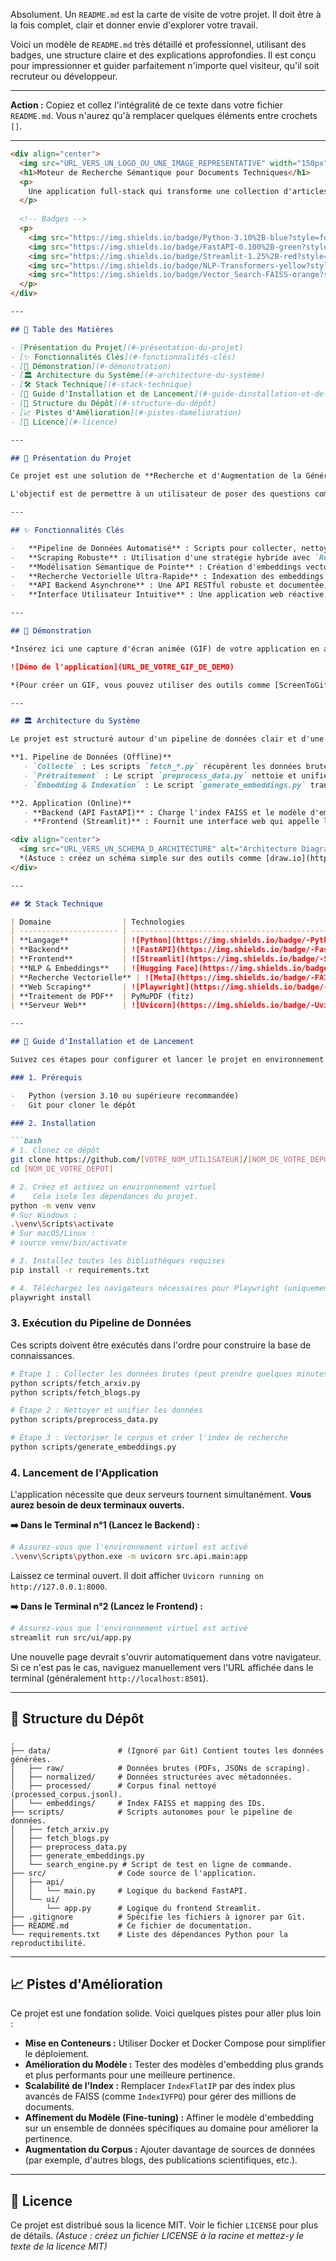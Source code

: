 Absolument. Un `README.md` est la carte de visite de votre projet. Il doit être à la fois complet, clair et donner envie d'explorer votre travail.

Voici un modèle de `README.md` très détaillé et professionnel, utilisant des badges, une structure claire et des explications approfondies. Il est conçu pour impressionner et guider parfaitement n'importe quel visiteur, qu'il soit recruteur ou développeur.

---

**Action :** Copiez et collez l'intégralité de ce texte dans votre fichier `README.md`. Vous n'aurez qu'à remplacer quelques éléments entre crochets `[]`.

---

```markdown
<div align="center">
  <img src="URL_VERS_UN_LOGO_OU_UNE_IMAGE_REPRESENTATIVE" width="150px" alt="Project Logo">
  <h1>Moteur de Recherche Sémantique pour Documents Techniques</h1>
  <p>
    Une application full-stack qui transforme une collection d'articles de recherche et de blogs en une base de connaissances interrogeable en langage naturel.
  </p>
  
  <!-- Badges -->
  <p>
    <img src="https://img.shields.io/badge/Python-3.10%2B-blue?style=for-the-badge&logo=python" alt="Python Version">
    <img src="https://img.shields.io/badge/FastAPI-0.100%2B-green?style=for-the-badge&logo=fastapi" alt="FastAPI">
    <img src="https://img.shields.io/badge/Streamlit-1.25%2B-red?style=for-the-badge&logo=streamlit" alt="Streamlit">
    <img src="https://img.shields.io/badge/NLP-Transformers-yellow?style=for-the-badge&logo=huggingface" alt="NLP Transformers">
    <img src="https://img.shields.io/badge/Vector_Search-FAISS-orange?style=for-the-badge&logo=meta" alt="FAISS">
  </p>
</div>

---

## 📜 Table des Matières

- [Présentation du Projet](#-présentation-du-projet)
- [✨ Fonctionnalités Clés](#-fonctionnalités-clés)
- [🎥 Démonstration](#-démonstration)
- [🏛️ Architecture du Système](#️-architecture-du-système)
- [🛠️ Stack Technique](#️-stack-technique)
- [🚀 Guide d'Installation et de Lancement](#-guide-dinstallation-et-de-lancement)
- [📂 Structure du Dépôt](#-structure-du-dépôt)
- [📈 Pistes d'Amélioration](#-pistes-damélioration)
- [📄 Licence](#-licence)

---

## 📖 Présentation du Projet

Ce projet est une solution de **Recherche et d'Augmentation de la Génération (RAG)** de bout en bout. Il ingère des documents non structurés (PDFs d'articles de recherche, articles de blogs techniques), les transforme en une base de connaissances sémantique, et les expose via une API performante et une interface utilisateur interactive.

L'objectif est de permettre à un utilisateur de poser des questions complexes en langage naturel et d'obtenir en retour les extraits de documents les plus pertinents, même si les mots-clés ne correspondent pas exactement.

---

## ✨ Fonctionnalités Clés

-   **Pipeline de Données Automatisé** : Scripts pour collecter, nettoyer, et prétraiter les données depuis des sources hétérogènes (API ArXiv, scraping web).
-   **Scraping Robuste** : Utilisation d'une stratégie hybride avec `Requests` et `Playwright` pour gérer les sites statiques et dynamiques (chargés en JavaScript), y compris ceux protégés par des mesures anti-bot.
-   **Modélisation Sémantique de Pointe** : Création d'embeddings vectoriels de haute qualité en utilisant les modèles `sentence-transformers` de la bibliothèque Hugging Face.
-   **Recherche Vectorielle Ultra-Rapide** : Indexation des embeddings avec **FAISS** (développé par Meta AI) pour permettre des recherches de similarité en quelques millisecondes sur des millions de documents.
-   **API Backend Asynchrone** : Une API RESTful robuste et documentée, construite avec **FastAPI**, qui charge les modèles en mémoire au démarrage pour des réponses à faible latence.
-   **Interface Utilisateur Intuitive** : Une application web réactive construite avec **Streamlit**, permettant une interaction fluide avec le moteur de recherche.

---

## 🎥 Démonstration

*Insérez ici une capture d'écran animée (GIF) de votre application en action. C'est l'élément le plus percutant de votre README.*

![Démo de l'application](URL_DE_VOTRE_GIF_DE_DEMO)

*(Pour créer un GIF, vous pouvez utiliser des outils comme [ScreenToGif](https://www.screentogif.com/) sur Windows ou [Kap](https://getkap.co/) sur macOS)*

---

## 🏛️ Architecture du Système

Le projet est structuré autour d'un pipeline de données clair et d'une architecture client-serveur.

**1. Pipeline de Données (Offline)**
   - `Collecte` : Les scripts `fetch_*.py` récupèrent les données brutes.
   - `Prétraitement` : Le script `preprocess_data.py` nettoie et unifie les données.
   - `Embedding & Indexation` : Le script `generate_embeddings.py` transforme le texte en vecteurs et construit l'index FAISS.

**2. Application (Online)**
   - **Backend (API FastAPI)** : Charge l'index FAISS et le modèle d'embedding. Il expose un point de terminaison `/search` qui reçoit une requête, la vectorise et renvoie les résultats pertinents.
   - **Frontend (Streamlit)** : Fournit une interface web qui appelle l'API backend lorsqu'un utilisateur soumet une recherche et affiche les résultats de manière conviviale.

<div align="center">
  <img src="URL_VERS_UN_SCHEMA_D_ARCHITECTURE" alt="Architecture Diagram">
  *(Astuce : créez un schéma simple sur des outils comme [draw.io](https://app.diagrams.net/) ou [Excalidraw](https://excalidraw.com/) et ajoutez-le à votre dépôt)*
</div>

---

## 🛠️ Stack Technique

| Domaine                | Technologies                                                                          |
| ---------------------- | ------------------------------------------------------------------------------------- |
| **Langage**            | ![Python](https://img.shields.io/badge/-Python-3776AB?style=flat&logo=python)         |
| **Backend**            | ![FastAPI](https://img.shields.io/badge/-FastAPI-009688?style=flat&logo=fastapi)       |
| **Frontend**           | ![Streamlit](https://img.shields.io/badge/-Streamlit-FF4B4B?style=flat&logo=streamlit) |
| **NLP & Embeddings**   | ![Hugging Face](https://img.shields.io/badge/-Transformers-FFD21E?logo=huggingface)     |
| **Recherche Vectorielle** | ![Meta](https://img.shields.io/badge/-FAISS-4A90E2?logo=meta)                          |
| **Web Scraping**       | ![Playwright](https://img.shields.io/badge/-Playwright-2EAD33?logo=playwright), BeautifulSoup, Requests |
| **Traitement de PDF**  | PyMuPDF (fitz)                                                                        |
| **Serveur Web**        | ![Uvicorn](https://img.shields.io/badge/-Uvicorn-009688?style=flat&logo=uvicorn)       |

---

## 🚀 Guide d'Installation et de Lancement

Suivez ces étapes pour configurer et lancer le projet en environnement local.

### 1. Prérequis

-   Python (version 3.10 ou supérieure recommandée)
-   Git pour cloner le dépôt

### 2. Installation

```bash
# 1. Clonez ce dépôt
git clone https://github.com/[VOTRE_NOM_UTILISATEUR]/[NOM_DE_VOTRE_DEPOT].git
cd [NOM_DE_VOTRE_DEPOT]

# 2. Créez et activez un environnement virtuel
#    Cela isole les dépendances du projet.
python -m venv venv
# Sur Windows :
.\venv\Scripts\activate
# Sur macOS/Linux :
# source venv/bin/activate

# 3. Installez toutes les bibliothèques requises
pip install -r requirements.txt

# 4. Téléchargez les navigateurs nécessaires pour Playwright (uniquement la première fois)
playwright install
```

### 3. Exécution du Pipeline de Données

Ces scripts doivent être exécutés dans l'ordre pour construire la base de connaissances.

```bash
# Étape 1 : Collecter les données brutes (peut prendre quelques minutes)
python scripts/fetch_arxiv.py
python scripts/fetch_blogs.py

# Étape 2 : Nettoyer et unifier les données
python scripts/preprocess_data.py

# Étape 3 : Vectoriser le corpus et créer l'index de recherche
python scripts/generate_embeddings.py
```

### 4. Lancement de l'Application

L'application nécessite que deux serveurs tournent simultanément. **Vous aurez besoin de deux terminaux ouverts.**

**➡️ Dans le Terminal n°1 (Lancez le Backend) :**

```bash
# Assurez-vous que l'environnement virtuel est activé
.\venv\Scripts\python.exe -m uvicorn src.api.main:app
```
Laissez ce terminal ouvert. Il doit afficher `Uvicorn running on http://127.0.0.1:8000`.

**➡️ Dans le Terminal n°2 (Lancez le Frontend) :**

```bash
# Assurez-vous que l'environnement virtuel est activé
streamlit run src/ui/app.py
```
Une nouvelle page devrait s'ouvrir automatiquement dans votre navigateur. Si ce n'est pas le cas, naviguez manuellement vers l'URL affichée dans le terminal (généralement `http://localhost:8501`).

---

## 📂 Structure du Dépôt

```
.
├── data/               # (Ignoré par Git) Contient toutes les données générées.
│   ├── raw/            # Données brutes (PDFs, JSONs de scraping).
│   ├── normalized/     # Données structurées avec métadonnées.
│   ├── processed/      # Corpus final nettoyé (processed_corpus.jsonl).
│   └── embeddings/     # Index FAISS et mapping des IDs.
├── scripts/            # Scripts autonomes pour le pipeline de données.
│   ├── fetch_arxiv.py
│   ├── fetch_blogs.py
│   ├── preprocess_data.py
│   ├── generate_embeddings.py
│   └── search_engine.py # Script de test en ligne de commande.
├── src/                # Code source de l'application.
│   ├── api/
│   │   └── main.py     # Logique du backend FastAPI.
│   └── ui/
│       └── app.py      # Logique du frontend Streamlit.
├── .gitignore          # Spécifie les fichiers à ignorer par Git.
├── README.md           # Ce fichier de documentation.
└── requirements.txt    # Liste des dépendances Python pour la reproductibilité.
```

---

## 📈 Pistes d'Amélioration

Ce projet est une fondation solide. Voici quelques pistes pour aller plus loin :
-   **Mise en Conteneurs :** Utiliser Docker et Docker Compose pour simplifier le déploiement.
-   **Amélioration du Modèle :** Tester des modèles d'embedding plus grands et plus performants pour une meilleure pertinence.
-   **Scalabilité de l'Index :** Remplacer `IndexFlatIP` par des index plus avancés de FAISS (comme `IndexIVFPQ`) pour gérer des millions de documents.
-   **Affinement du Modèle (Fine-tuning) :** Affiner le modèle d'embedding sur un ensemble de données spécifiques au domaine pour améliorer la pertinence.
-   **Augmentation du Corpus :** Ajouter davantage de sources de données (par exemple, d'autres blogs, des publications scientifiques, etc.).

---

## 📄 Licence

Ce projet est distribué sous la licence MIT. Voir le fichier `LICENSE` pour plus de détails.
*(Astuce : créez un fichier LICENSE à la racine et mettez-y le texte de la licence MIT)*

```